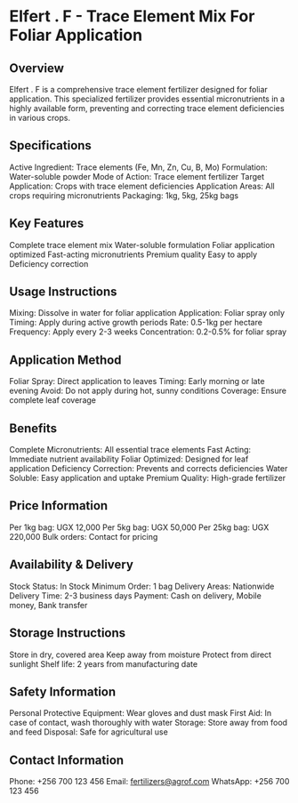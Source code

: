 # Elfert . F - Trace Element Mix For Foliar Application

## Overview
Elfert . F is a comprehensive trace element fertilizer designed for foliar application. This specialized fertilizer provides essential micronutrients in a highly available form, preventing and correcting trace element deficiencies in various crops.

## Specifications
Active Ingredient: Trace elements (Fe, Mn, Zn, Cu, B, Mo)
Formulation: Water-soluble powder
Mode of Action: Trace element fertilizer
Target Application: Crops with trace element deficiencies
Application Areas: All crops requiring micronutrients
Packaging: 1kg, 5kg, 25kg bags

## Key Features
Complete trace element mix
Water-soluble formulation
Foliar application optimized
Fast-acting micronutrients
Premium quality
Easy to apply
Deficiency correction

## Usage Instructions
Mixing: Dissolve in water for foliar application
Application: Foliar spray only
Timing: Apply during active growth periods
Rate: 0.5-1kg per hectare
Frequency: Apply every 2-3 weeks
Concentration: 0.2-0.5% for foliar spray

## Application Method
Foliar Spray: Direct application to leaves
Timing: Early morning or late evening
Avoid: Do not apply during hot, sunny conditions
Coverage: Ensure complete leaf coverage

## Benefits
Complete Micronutrients: All essential trace elements
Fast Acting: Immediate nutrient availability
Foliar Optimized: Designed for leaf application
Deficiency Correction: Prevents and corrects deficiencies
Water Soluble: Easy application and uptake
Premium Quality: High-grade fertilizer

## Price Information
Per 1kg bag: UGX 12,000
Per 5kg bag: UGX 50,000
Per 25kg bag: UGX 220,000
Bulk orders: Contact for pricing

## Availability & Delivery
Stock Status: In Stock
Minimum Order: 1 bag
Delivery Areas: Nationwide
Delivery Time: 2-3 business days
Payment: Cash on delivery, Mobile money, Bank transfer

## Storage Instructions
Store in dry, covered area
Keep away from moisture
Protect from direct sunlight
Shelf life: 2 years from manufacturing date

## Safety Information
Personal Protective Equipment: Wear gloves and dust mask
First Aid: In case of contact, wash thoroughly with water
Storage: Store away from food and feed
Disposal: Safe for agricultural use

## Contact Information
Phone: +256 700 123 456
Email: fertilizers@agrof.com
WhatsApp: +256 700 123 456
